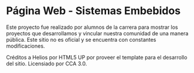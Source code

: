 # Página Web - Sistemas Embebidos

Este proyecto fue realizado por alumnos de la carrera para mostrar los proyectos que desarrollamos y vincular nuestra comunidad de una manera pública. Este sitio no es oficial y se encuentra con constantes modificaciones.

Créditos a Helios por HTML5 UP por proveer el template para el desarrollo del sitio. Licensiado por CCA 3.0.
